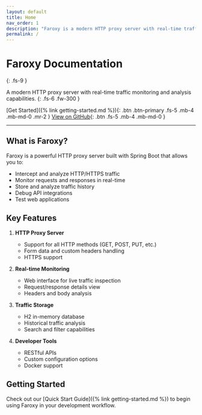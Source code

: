 ```yaml
---
layout: default
title: Home
nav_order: 1
description: "Faroxy is a modern HTTP proxy server with real-time traffic monitoring and analysis capabilities."
permalink: /
---
```


# Faroxy Documentation
{: .fs-9 }

A modern HTTP proxy server with real-time traffic monitoring and analysis capabilities.
{: .fs-6 .fw-300 }

[Get Started]({% link getting-started.md %}){: .btn .btn-primary .fs-5 .mb-4 .mb-md-0 .mr-2 }
[View on GitHub](https://github.com/vinipx/faroxy){: .btn .fs-5 .mb-4 .mb-md-0 }

---

## What is Faroxy?

Faroxy is a powerful HTTP proxy server built with Spring Boot that allows you to:

- Intercept and analyze HTTP/HTTPS traffic
- Monitor requests and responses in real-time
- Store and analyze traffic history
- Debug API integrations
- Test web applications

## Key Features

1. **HTTP Proxy Server**
   - Support for all HTTP methods (GET, POST, PUT, etc.)
   - Form data and custom headers handling
   - HTTPS support

2. **Real-time Monitoring**
   - Web interface for live traffic inspection
   - Request/response details view
   - Headers and body analysis

3. **Traffic Storage**
   - H2 in-memory database
   - Historical traffic analysis
   - Search and filter capabilities

4. **Developer Tools**
   - RESTful APIs
   - Custom configuration options
   - Docker support

## Getting Started

Check out our [Quick Start Guide]({% link getting-started.md %}) to begin using Faroxy in your development workflow.
